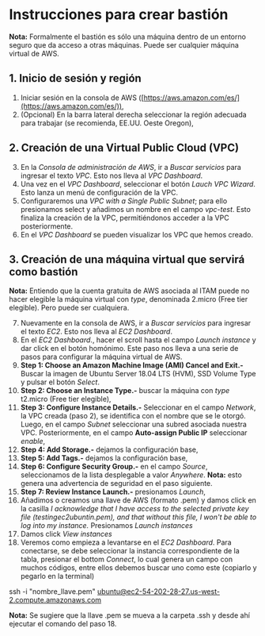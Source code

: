 # Instrucciones para crear bastión

**Nota:** Formalmente el bastión es sólo una máquina dentro de un entorno seguro que da acceso a otras máquinas. Puede ser cualquier máquina virtual de AWS.

## 1. Inicio de sesión y región

1. Iniciar sesión en la consola de AWS ([https://aws.amazon.com/es/](https://aws.amazon.com/es/)),
2. (Opcional) En la barra lateral derecha seleccionar la región adecuada para trabajar (se recomienda, EE.UU. Oeste Oregon),

## 2. Creación de una Virtual Public Cloud (VPC)

3. En la *Consola de administración de AWS*, ir a *Buscar servicios* para ingresar el texto *VPC*. Esto nos lleva al *VPC Dashboard*.
4. Una vez en el *VPC Dashboard*, seleccionar el botón *Lauch VPC Wizard*. Esto lanza un menú de configuración de la VPC.
5. Configuraremos una *VPC with a Single Public Subnet*; para ello presionamos select y añadimos un nombre en el campo *vpc-test*. Esto finaliza la creación de la VPC, permitiéndonos acceder a la VPC posteriormente.
6. En el *VPC Dashboard* se pueden visualizar los VPC que hemos creado.

## 3. Creación de una máquina virtual que servirá como bastión

**Nota:** Entiendo que la cuenta gratuita de AWS asociada al ITAM puede no hacer elegible la máquina virtual con *type*, denominada 2.micro (Free tier elegible). Pero puede ser cualquiera.

7. Nuevamente en la consola de AWS, ir a *Buscar servicios* para ingresar el texto *EC2*. Esto nos lleva al *EC2 Dashboard*.
8. En el *EC2 Dashboard*., hacer el scroll hasta el campo *Launch instance* y dar click en el botón homónimo. Este paso nos lleva a una serie de pasos para configurar la máquina virtual de AWS.
9. **Step 1: Choose an Amazon Machine Image (AMI) Cancel and Exit.-** Buscar la imagen de Ubuntu Server 18.04 LTS (HVM), SSD Volume Type y pulsar el botón *Select*.
10. **Step 2: Choose an Instance Type.-** buscar la máquina con *type* t2.micro (Free tier elegible),
11. **Step 3: Configure Instance Details.-** Seleccionar en el campo *Network*, la VPC creada (paso 2), se identifica con el nombre que se le otorgó. Luego, en el campo *Subnet* seleccionar una subred asociada nuestra VPC. Posteriormente, en el campo **Auto-assign Public IP** seleccionar *enable*,
12. **Step 4: Add Storage.-** dejamos la configuración base,
13. **Step 5: Add Tags.-** dejamos la configuración base,
14. **Step 6: Configure Security Group.-** en el campo *Source*, seleccionamos de la lista desplegable a valor *Anywhere*. **Nota:** esto genera una advertencia de seguridad en el paso siguiente.
15. **Step 7: Review Instance Launch.-** presionamos *Launch*,
16. Añadimos o creamos una llave de AWS (formato .pem) y damos click en la casilla *I acknowledge that I have access to the selected private key file (testingec2ubuntin.pem), and that without this file, I won't be able to log into my instance.* Presionamos *Launch instances*
17. Damos click *View instances*
18. Veremos como empieza a levantarse en el *EC2 Dashboard*. Para conectarse, se debe seleccionar la instancia correspondiente de la tabla, presionar el bottom *Connect*, lo cual genera un campo con muchos códigos, entre ellos debemos buscar uno como este (copiarlo y pegarlo en la terminal)

ssh -i "nombre_llave.pem" ubuntu@ec2-54-202-28-27.us-west-2.compute.amazonaws.com

**Nota:** Se sugiere que la llave .pem se mueva a la carpeta .ssh y desde ahí ejecutar el comando del paso 18.